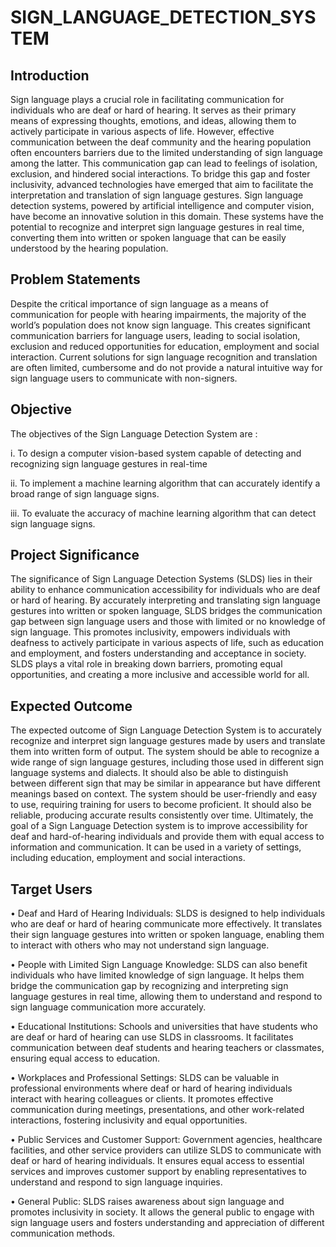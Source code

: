 # SIGN_LANGUAGE_DETECTION_SYSTEM

## Introduction

Sign language plays a crucial role in facilitating communication for individuals who are deaf or hard of hearing. It serves as their primary means of expressing 
thoughts, emotions, and ideas, allowing them to actively participate in various aspects of life. However, effective communication between the deaf community and the 
hearing population often encounters barriers due to the limited understanding of sign language among the latter. This communication gap can lead to feelings of isolation, 
exclusion, and hindered social interactions. To bridge this gap and foster inclusivity, advanced technologies have emerged that aim to facilitate the interpretation and translation of sign language gestures. Sign language detection systems, powered by artificial intelligence and computer vision, have become an innovative solution in this domain. These systems have the potential to recognize and interpret sign language gestures in real time, converting them into written or spoken language that can be easily understood by the hearing population.

## Problem Statements

Despite the critical importance of sign language as a means of communication for people with hearing impairments, the majority of the world’s population does not know sign language. This creates significant communication barriers for language users, leading to social isolation, exclusion and reduced opportunities for education, employment and social interaction. Current solutions for sign language recognition and translation are often limited, cumbersome and do not provide a natural intuitive way for sign language users to communicate with non-signers.

## Objective

The objectives of the Sign Language Detection System are :

i. To design a computer vision-based system capable of detecting and recognizing sign language gestures in real-time

ii. To implement a machine learning algorithm that can accurately identify a broad range of sign language signs.

iii. To evaluate the accuracy of machine learning algorithm that can detect sign language signs.

## Project Significance

The significance of Sign Language Detection Systems (SLDS) lies in their ability to enhance communication accessibility for individuals who are deaf or hard of 
hearing. By accurately interpreting and translating sign language gestures into written or spoken language, SLDS bridges the communication gap between sign language 
users and those with limited or no knowledge of sign language. This promotes inclusivity, empowers individuals with deafness to actively participate in various aspects of life, such as education and employment, and fosters understanding and acceptance in society. SLDS plays a vital role in breaking down barriers, promoting equal opportunities, and creating a more inclusive and accessible world for all.

## Expected Outcome

The expected outcome of Sign Language Detection System is to accurately recognize and interpret sign language gestures made by users and translate them into written form of output. The system should be able to recognize a wide range of sign language gestures, including those used in different sign language systems and dialects. It should also be able to distinguish between different sign that may be similar in appearance but have different meanings based on context. The system should be user-friendly and easy to use, requiring training for users to become proficient. It should also be reliable, producing accurate results consistently over time. Ultimately, the goal of a Sign Language Detection system is to improve accessibility for deaf and hard-of-hearing individuals and provide them with equal access to information and communication. It can be used in a variety of settings, including education, employment and social interactions.

## Target Users

• Deaf and Hard of Hearing Individuals: SLDS is designed to help individuals who are deaf or hard of hearing communicate more effectively. It translates their sign language gestures into written or spoken language, enabling them to interact with others who may not understand sign language.

• People with Limited Sign Language Knowledge: SLDS can also benefit individuals who have limited knowledge of sign language. It helps them bridge the communication gap by recognizing and interpreting sign language gestures in real time, allowing them to understand and respond to sign language communication more accurately.

• Educational Institutions: Schools and universities that have students who are deaf or hard of hearing can use SLDS in classrooms. It facilitates communication between deaf students and hearing teachers or classmates, ensuring equal access to education.

• Workplaces and Professional Settings: SLDS can be valuable in professional environments where deaf or hard of hearing individuals interact with hearing colleagues or clients. It promotes effective communication during meetings, presentations, and other work-related interactions, fostering inclusivity and equal opportunities.

• Public Services and Customer Support: Government agencies, healthcare facilities, and other service providers can utilize SLDS to communicate with deaf or hard of hearing individuals. It ensures equal access to essential services and improves customer support by enabling representatives to understand and respond to sign language inquiries.

• General Public: SLDS raises awareness about sign language and promotes inclusivity in society. It allows the general public to engage with sign language users and fosters understanding and appreciation of different communication methods.
